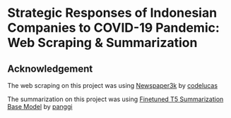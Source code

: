 # Strategic Responses of Indonesian Companies to COVID-19 Pandemic: Web Scraping & Summarization


## Acknowledgement

The web scraping on this project was using [Newspaper3k](https://github.com/codelucas/newspaper) by [codelucas](https://github.com/codelucas)

The summarization on this project was using [Finetuned T5 Summarization Base Model](https://huggingface.co/panggi/t5-base-indonesian-summarization-cased) by [panggi](https://huggingface.co/panggi)
